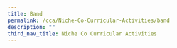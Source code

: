 ```yaml
---
title: Band
permalink: /cca/Niche-Co-Curricular-Activities/band
description: ""
third_nav_title: Niche Co Curricular Activities
---
```

